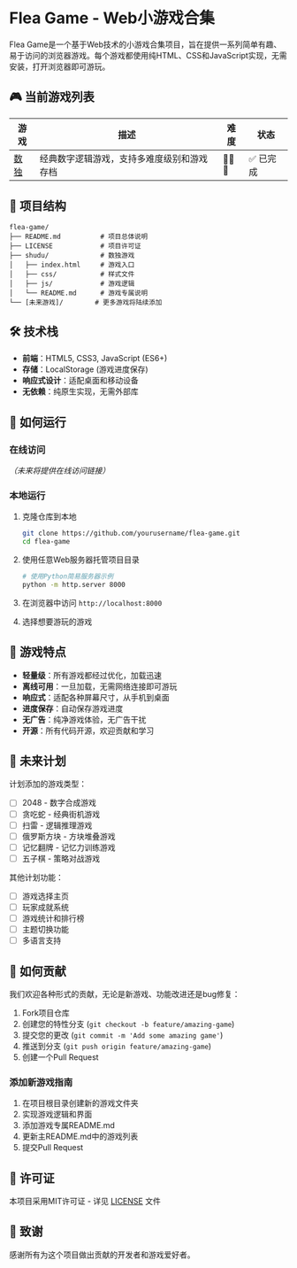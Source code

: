 # Flea Game - Web小游戏合集

Flea Game是一个基于Web技术的小游戏合集项目，旨在提供一系列简单有趣、易于访问的浏览器游戏。每个游戏都使用纯HTML、CSS和JavaScript实现，无需安装，打开浏览器即可游玩。

## 🎮 当前游戏列表

| 游戏 | 描述 | 难度 | 状态 |
|------|------|------|------|
| [数独](./shudu/) | 经典数字逻辑游戏，支持多难度级别和游戏存档 | 🌟🌟🌟 | ✅ 已完成 |

## 📂 项目结构

```
flea-game/
├── README.md          # 项目总体说明
├── LICENSE            # 项目许可证
├── shudu/             # 数独游戏
│   ├── index.html     # 游戏入口
│   ├── css/           # 样式文件
│   ├── js/            # 游戏逻辑
│   └── README.md      # 游戏专属说明
└── [未来游戏]/        # 更多游戏将陆续添加
```

## 🛠️ 技术栈

- **前端**：HTML5, CSS3, JavaScript (ES6+)
- **存储**：LocalStorage (游戏进度保存)
- **响应式设计**：适配桌面和移动设备
- **无依赖**：纯原生实现，无需外部库

## 🚀 如何运行

### 在线访问

_（未来将提供在线访问链接）_

### 本地运行

1. 克隆仓库到本地
   ```bash
   git clone https://github.com/yourusername/flea-game.git
   cd flea-game
   ```

2. 使用任意Web服务器托管项目目录
   ```bash
   # 使用Python简易服务器示例
   python -m http.server 8000
   ```

3. 在浏览器中访问 `http://localhost:8000`

4. 选择想要游玩的游戏

## 🎯 游戏特点

- **轻量级**：所有游戏都经过优化，加载迅速
- **离线可用**：一旦加载，无需网络连接即可游玩
- **响应式**：适配各种屏幕尺寸，从手机到桌面
- **进度保存**：自动保存游戏进度
- **无广告**：纯净游戏体验，无广告干扰
- **开源**：所有代码开源，欢迎贡献和学习

## 🔮 未来计划

计划添加的游戏类型：

- [ ] 2048 - 数字合成游戏
- [ ] 贪吃蛇 - 经典街机游戏
- [ ] 扫雷 - 逻辑推理游戏
- [ ] 俄罗斯方块 - 方块堆叠游戏
- [ ] 记忆翻牌 - 记忆力训练游戏
- [ ] 五子棋 - 策略对战游戏

其他计划功能：

- [ ] 游戏选择主页
- [ ] 玩家成就系统
- [ ] 游戏统计和排行榜
- [ ] 主题切换功能
- [ ] 多语言支持

## 🤝 如何贡献

我们欢迎各种形式的贡献，无论是新游戏、功能改进还是bug修复：

1. Fork项目仓库
2. 创建您的特性分支 (`git checkout -b feature/amazing-game`)
3. 提交您的更改 (`git commit -m 'Add some amazing game'`)
4. 推送到分支 (`git push origin feature/amazing-game`)
5. 创建一个Pull Request

### 添加新游戏指南

1. 在项目根目录创建新的游戏文件夹
2. 实现游戏逻辑和界面
3. 添加游戏专属README.md
4. 更新主README.md中的游戏列表
5. 提交Pull Request

## 📜 许可证

本项目采用MIT许可证 - 详见 [LICENSE](./LICENSE) 文件

## 👏 致谢

感谢所有为这个项目做出贡献的开发者和游戏爱好者。